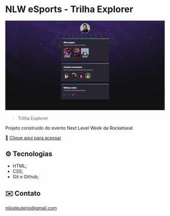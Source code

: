 # NLW eSports - Trilha Explorer

![preview](/.github/preview.png)

>Trilha Explorer

Projeto construido do evento Next Level Week da Rocketseat

🔗 [Clique aqui para acessar](https://nilorodrigues.github.io/nlw-esports-explorer/)

## ⚙️ Tecnologias
- HTML;
- CSS;
- Git e Github;

## ✉️ Contato
niloeleuterio@gmail.com